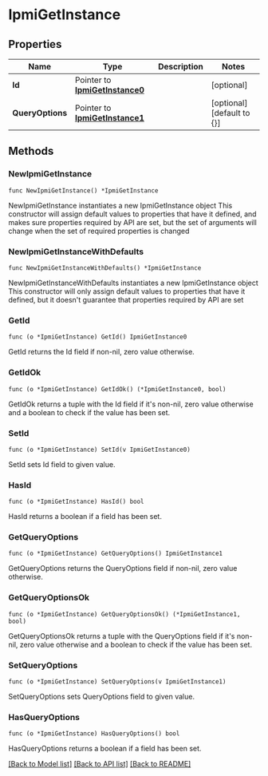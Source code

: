 # IpmiGetInstance

## Properties

Name | Type | Description | Notes
------------ | ------------- | ------------- | -------------
**Id** | Pointer to [**IpmiGetInstance0**](IpmiGetInstance0.md) |  | [optional] 
**QueryOptions** | Pointer to [**IpmiGetInstance1**](IpmiGetInstance1.md) |  | [optional] [default to {}]

## Methods

### NewIpmiGetInstance

`func NewIpmiGetInstance() *IpmiGetInstance`

NewIpmiGetInstance instantiates a new IpmiGetInstance object
This constructor will assign default values to properties that have it defined,
and makes sure properties required by API are set, but the set of arguments
will change when the set of required properties is changed

### NewIpmiGetInstanceWithDefaults

`func NewIpmiGetInstanceWithDefaults() *IpmiGetInstance`

NewIpmiGetInstanceWithDefaults instantiates a new IpmiGetInstance object
This constructor will only assign default values to properties that have it defined,
but it doesn't guarantee that properties required by API are set

### GetId

`func (o *IpmiGetInstance) GetId() IpmiGetInstance0`

GetId returns the Id field if non-nil, zero value otherwise.

### GetIdOk

`func (o *IpmiGetInstance) GetIdOk() (*IpmiGetInstance0, bool)`

GetIdOk returns a tuple with the Id field if it's non-nil, zero value otherwise
and a boolean to check if the value has been set.

### SetId

`func (o *IpmiGetInstance) SetId(v IpmiGetInstance0)`

SetId sets Id field to given value.

### HasId

`func (o *IpmiGetInstance) HasId() bool`

HasId returns a boolean if a field has been set.

### GetQueryOptions

`func (o *IpmiGetInstance) GetQueryOptions() IpmiGetInstance1`

GetQueryOptions returns the QueryOptions field if non-nil, zero value otherwise.

### GetQueryOptionsOk

`func (o *IpmiGetInstance) GetQueryOptionsOk() (*IpmiGetInstance1, bool)`

GetQueryOptionsOk returns a tuple with the QueryOptions field if it's non-nil, zero value otherwise
and a boolean to check if the value has been set.

### SetQueryOptions

`func (o *IpmiGetInstance) SetQueryOptions(v IpmiGetInstance1)`

SetQueryOptions sets QueryOptions field to given value.

### HasQueryOptions

`func (o *IpmiGetInstance) HasQueryOptions() bool`

HasQueryOptions returns a boolean if a field has been set.


[[Back to Model list]](../README.md#documentation-for-models) [[Back to API list]](../README.md#documentation-for-api-endpoints) [[Back to README]](../README.md)



